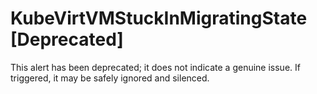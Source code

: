 # KubeVirtVMStuckInMigratingState [Deprecated]

This alert has been deprecated; it does not indicate a genuine issue. If
triggered, it may be safely ignored and silenced.